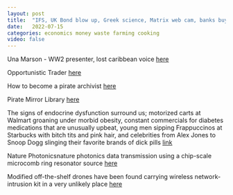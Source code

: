 ```yaml
---
layout: post
title:  "IFS, UK Bond blow up, Greek science, Matrix web cam, banks buy gold and amateur radio"
date:   2022-07-15
categories: economics money waste farming cooking
video: false
---
```


Una Marson - WW2 presenter, lost caribbean voice [here](https://www.tvguide.co.uk/detail/4848072/77868449/una-marson-our-lost-caribbean-voice)

Opportunistic Trader [here](https://secure.opportunistictrader.com/?cid=MKT654530&eid=MKT683528&assetId=AST253491&page=2)

How to become a pirate archivist [here](http://annas-blog.org/blog-how-to-become-a-pirate-archivist.html)

Pirate Mirror Library [here](http://pilimi.org/)

The signs of endocrine dysfunction surround us; motorized carts at Walmart groaning under morbid obesity, constant commercials for diabetes medications that are unusually upbeat, young men sipping Frappuccinos at Starbucks with bitch tits and pink hair, and celebrities from Alex Jones to Snoop Dogg slinging their favorite brands of dick pills [link](https://im1776.com/2022/10/18/end-of-men-review/)

Nature Photonicsnature photonics data transmission using a chip-scale microcomb ring resonator source [here](https://www.nature.com/articles/s41566-022-01082-z.epdf)

Modified off-the-shelf drones have been found carrying wireless network-intrusion kit in a very unlikely place [here](https://shop.hak5.org/products/wifi-pineapple)


